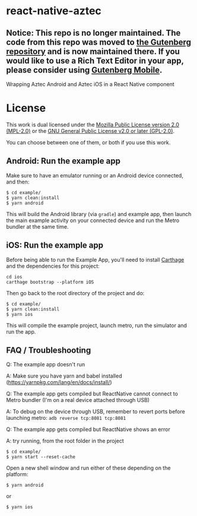# react-native-aztec
## Notice: This repo is no longer maintained. The code from this repo was moved to [the Gutenberg repository](https://github.com/WordPress/gutenberg/tree/trunk/packages/react-native-aztec) and is now maintained there. If you would like to use a Rich Text Editor in your app, please consider using [Gutenberg Mobile](https://github.com/wordpress-mobile/gutenberg-mobile).

Wrapping Aztec Android and Aztec iOS in a React Native component

# License

This work is dual licensed under the [Mozilla Public License version 2.0 (MPL-2.0)](MPL-2.0.md) or the [GNU General Public License v2.0 or later (GPL-2.0)](GPL-2.0.md).

You can choose between one of them, or both if you use this work.

## Android: Run the example app

Make sure to have an emulator running or an Android device connected, and then:

```
$ cd example/
$ yarn clean:install
$ yarn android
```

This will build the Android library (via `gradle`) and example app, then launch the main example activity on your connected device and run the Metro bundler at the same time.

## iOS: Run the example app

Before being able to run the Example App, you'll need to install [Carthage](https://github.com/Carthage/Carthage) and the dependencies for this project:
```
cd ios
carthage bootstrap --platform iOS
```

Then go back to the root directory of the project and do:
```
$ cd example/
$ yarn clean:install
$ yarn ios
```

This will compile the example project, launch metro, run the simulator and run the app.

## FAQ / Troubleshooting

Q: The example app doesn't run

A: Make sure you have yarn and babel installed (https://yarnpkg.com/lang/en/docs/install/)


Q: The example app gets compiled but ReactNative cannot connect to Metro bundler (I'm on a real device attached through USB)

A: To debug on the device through USB, remember to revert ports before launching metro:
`adb reverse tcp:8081 tcp:8081`


Q: The example app gets compiled but ReactNative shows an error

A: try running, from the root folder in the project
```
$ cd example/
$ yarn start --reset-cache
```

Open a new shell window and run either of these depending on the platform:

```
$ yarn android
```

or

```
$ yarn ios
```


